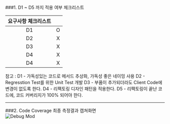 ###1. D1 ~ D5 까지 적용 여부 체크리스트

| 요구사항 체크리스트 ||
|:---:|:---:|
| D1 | O |
| D2 | X |
| D3 | X |
| D4 | X |
| D4 | X |

참고 :
D1 - 가독성있는 코드로 메서드 추상화, 가독성 좋은 네이밍 사용
D2 - Regresstion Test를 위한 Unit Test 개발
D3 - 부품이 추가되더라도 Client Code에 변경이 없도록 한다.
D4 - 리팩토링 디자인 패턴을 적용한다.
D5 - 리팩토링이 끝난 코드에, 코드 커버리지가 100% 되어야 한다.

---
###2. Code Coverage 최종 측정결과 캡쳐화면<br>
![Debug Mod](https://refactoring.com/refact2.jpg)

